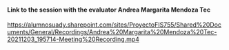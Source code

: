 #### Link to the session with the evaluator Andrea Margarita Mendoza Tec
https://alumnosuady.sharepoint.com/sites/ProyectoFIS755/Shared%20Documents/General/Recordings/Andrea%20Margarita%20Mendoza%20Tec-20211203_195714-Meeting%20Recording.mp4
